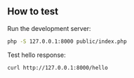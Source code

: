 ## How to test

Run the development server:

```bash
php -S 127.0.0.1:8000 public/index.php
```

Test hello response:

```bash
curl http://127.0.0.1:8000/hello
```
